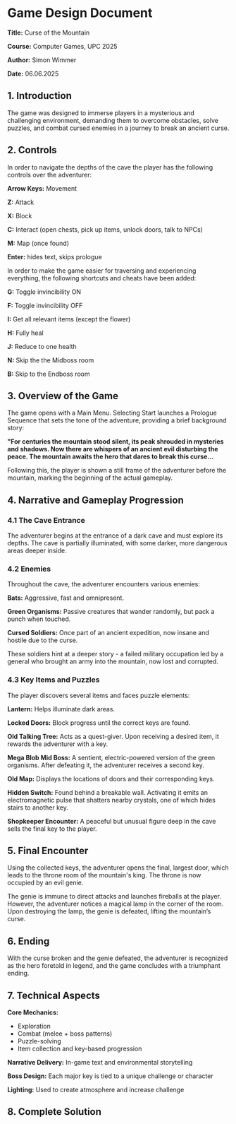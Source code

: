 # Game Design Document

**Title:** Curse of the Mountain

**Course:** Computer Games, UPC 2025

**Author:** Simon Wimmer

**Date:** 06.06.2025


## 1. Introduction

The game was designed to immerse players in a mysterious and challenging environment, demanding them to overcome obstacles, solve puzzles, and combat cursed enemies in a journey to break an ancient curse.

## 2. Controls

In order to navigate the depths of the cave the player has the following controls over the adventurer:

**Arrow Keys:** Movement

**Z:** Attack

**X:** Block 

**C:** Interact (open chests, pick up items, unlock doors, talk to NPCs)

**M:** Map (once found)

**Enter:** hides text, skips prologue

In order to make the game easier for traversing and experiencing everything, the following shortcuts and cheats have been added:

**G:** Toggle invincibility ON  

**F:** Toggle invincibility OFF  

**I:** Get all relevant items (except the flower)

**H:** Fully heal  

**J:** Reduce to one health

**N:** Skip the the Midboss room 

**B:** Skip to the Endboss room 


## 3. Overview of the Game

The game opens with a Main Menu. Selecting Start launches a Prologue Sequence that sets the tone of the adventure, providing a brief background story:

**"For centuries the mountain stood silent, its peak shrouded in mysteries and shadows.
Now there are whispers of an ancient evil disturbing the peace.
The mountain awaits the hero that dares to break this curse...**

Following this, the player is shown a still frame of the adventurer before the mountain, marking the beginning of the actual gameplay.

## 4. Narrative and Gameplay Progression
### 4.1 The Cave Entrance

The adventurer begins at the entrance of a dark cave and must explore its depths. The cave is partially illuminated, with some darker, more dangerous areas deeper inside.

### 4.2 Enemies

Throughout the cave, the adventurer encounters various enemies:

**Bats:** Aggressive, fast and omnipresent.

**Green Organisms:** Passive creatures that wander randomly, but pack a punch when touched.

**Cursed Soldiers:** Once part of an ancient expedition, now insane and hostile due to the curse.

These soldiers hint at a deeper story - a failed military occupation led by a general who brought an army into the mountain, now lost and corrupted.

### 4.3 Key Items and Puzzles

The player discovers several items and faces puzzle elements:

**Lantern:** Helps illuminate dark areas.

**Locked Doors:** Block progress until the correct keys are found.

**Old Talking Tree:** Acts as a quest-giver. Upon receiving a desired item, it rewards the adventurer with a key.

**Mega Blob Mid Boss:** A sentient, electric-powered version of the green organisms. After defeating it, the adventurer receives a second key.

**Old Map:** Displays the locations of doors and their corresponding keys.

**Hidden Switch:** Found behind a breakable wall. Activating it emits an electromagnetic pulse that shatters nearby crystals, one of which hides stairs to another key.

**Shopkeeper Encounter:** A peaceful but unusual figure deep in the cave sells the final key to the player.

## 5. Final Encounter

Using the collected keys, the adventurer opens the final, largest door, which leads to the throne room of the mountain's king. The throne is now occupied by an evil genie.

The genie is immune to direct attacks and launches fireballs at the player. However, the adventurer notices a magical lamp in the corner of the room. Upon destroying the lamp, the genie is defeated, lifting the mountain’s curse.

## 6. Ending

With the curse broken and the genie defeated, the adventurer is recognized as the hero foretold in legend, and the game concludes with a triumphant ending.

## 7. Technical Aspects

**Core Mechanics:**
- Exploration
- Combat (melee + boss patterns)
- Puzzle-solving
- Item collection and key-based progression

**Narrative Delivery:** In-game text and environmental storytelling

**Boss Design:** Each major key is tied to a unique challenge or character

**Lighting:** Used to create atmosphere and increase challenge

## 8. Complete Solution